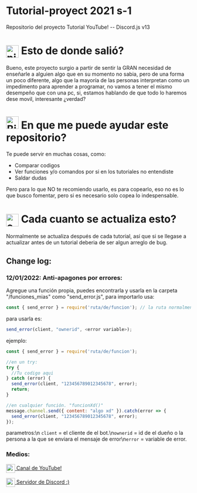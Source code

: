 # Tutorial-proyect 2021 s-1
Repositorio del proyecto Tutorial YouTube! -- Discord.js v13

# <a><img src="https://emoji.gg/assets/emoji/4623-pixel-symbol-question.png" width="34px" height="34px" alt="pixel_symbol_question" align="center"> Esto de donde salió?</a>

Bueno, este proyecto surgio a partir de sentir la GRAN necesidad de enseñarle a alguien algo que en su momento no sabia, pero de una forma un poco diferente, algo que la mayoría de las personas interpretan como un impedimento para aprender a programar, no vamos a tener el mismo desempeño que con una pc, si, estamos hablando de que todo lo haremos dese movil, interesante ¿verdad?

# <a><img src="https://emoji.gg/assets/emoji/5986-birb-question.png" width="34px" height="34px" alt="Birb_Question"> En que me puede ayudar este repositorio?</a>

Te puede servir en muchas cosas, como:
- Comparar codigos
- Ver funciones y/o comandos por si en los tutoriales no entendiste
- Saldar dudas

 Pero para lo que NO te recomiendo usarlo, es para copearlo, eso no es lo que busco fomentar, pero si es necesario solo copea lo indespensable.

# <a><img src="https://emoji.gg/assets/emoji/4672-exclamationgreen.gif" width="34px" height="34px" alt="exclamationgreen" align="center"> Cada cuanto se actualiza esto?</a>

Normalmente se actualiza después de cada tutorial, así que si se llegase a actualizar antes de un tutorial deberia de ser algun arreglo de bug.

## Change log:
### 12/01/2022: Anti-apagones por errores:
Agregue una función propia, puedes encontrarla y usarla en la carpeta "/funciones_mias" como "send_error.js", para importarlo usa:
```js
const { send_error } = require('ruta/de/funcion'); // la ruta normalmente es './funciones_mias/send_error.js'
```
para usarla es:
```js
send_error(client, "ownerid", <error variable>);
```
ejemplo:
```js
const { send_error } = require('ruta/de/funcion');

//en un try:
try {
  //Tu codigo aqui
} catch (error) {
  send_error(client, "123456789012345678", error);
  return;
}

//en cualquier función. "funcionXd()"
message.channel.send({ content: "algo xd" }).catch(error => {
  send_error(client, "123456789012345678", error);
});
```

parametros:\n
`client` = el cliente de el bot.\n`ownerid` = id de el dueño o la persona a la que se enviara el mensaje de error\n`error` = variable de error.

### Medios:

<a href="https://youtube.com/channel/UCIvJqm-ZU5CN0avff6vK_rg"><img src="https://emoji.gg/assets/emoji/3393-pettingyoutube.gif" width="24px" height="24px" alt="pettingYoutube" align="center"> Canal de YouTube!</a>

<a href="https://discord.gg/34cU9Rnurd"><img src="https://emoji.gg/assets/emoji/1600-pettingdiscord.gif" width="24px" height="24px" alt="pettingDiscord" align="center"> Servidor de Discord :)</a>
